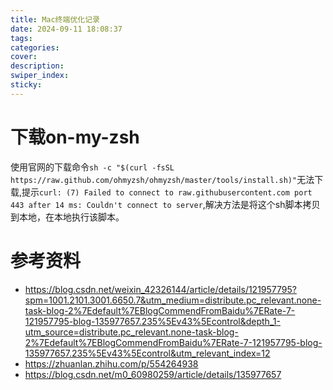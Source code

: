 ```yaml
---
title: Mac终端优化记录
date: 2024-09-11 18:08:37
tags:
categories:
cover:
description:
swiper_index:
sticky:
---
```



# 下载on-my-zsh


使用官网的下载命令`sh -c "$(curl -fsSL https://raw.github.com/ohmyzsh/ohmyzsh/master/tools/install.sh)"`无法下载,提示`curl: (7) Failed to connect to raw.githubusercontent.com port 443 after 14 ms: Couldn't connect to server`,解决方法是将这个sh脚本拷贝到本地，在本地执行该脚本。



# 参考资料
- https://blog.csdn.net/weixin_42326144/article/details/121957795?spm=1001.2101.3001.6650.7&utm_medium=distribute.pc_relevant.none-task-blog-2%7Edefault%7EBlogCommendFromBaidu%7ERate-7-121957795-blog-135977657.235%5Ev43%5Econtrol&depth_1-utm_source=distribute.pc_relevant.none-task-blog-2%7Edefault%7EBlogCommendFromBaidu%7ERate-7-121957795-blog-135977657.235%5Ev43%5Econtrol&utm_relevant_index=12
- https://zhuanlan.zhihu.com/p/554264938
- https://blog.csdn.net/m0_60980259/article/details/135977657